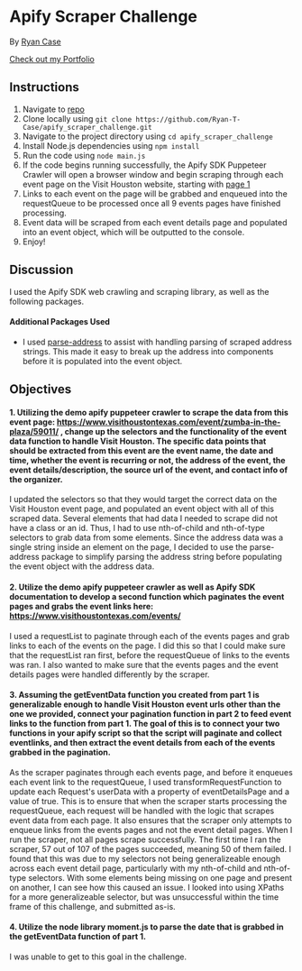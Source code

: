 # Apify Scraper Challenge

By [Ryan Case](https://www.linkedin.com/in/ryan-t-case/)

[Check out my Portfolio](https://ryan-t-case.github.io/)

## Instructions

1. Navigate to [repo](https://github.com/Ryan-T-Case/apify_scraper_challenge)
2. Clone locally using
   `git clone https://github.com/Ryan-T-Case/apify_scraper_challenge.git`
3. Navigate to the project directory using `cd apify_scraper_challenge`
3. Install Node.js dependencies using `npm install`
5. Run the code using `node main.js`
6. If the code begins running successfully, the Apify SDK Puppeteer Crawler will open a browser window and begin scraping through each event page on the Visit Houston website, starting with [page 1](https://www.visithoustontexas.com/events/?page=1)
7. Links to each event on the page will be grabbed and enqueued into the requestQueue to be processed once all 9 events pages have finished processing. 
8. Event data will be scraped from each event details page and populated into an event object, which will be outputted to the console.
9. Enjoy!


## Discussion

I used the Apify SDK web crawling and scraping library, as well as the following packages.

#### Additional Packages Used

- I used [parse-address](https://www.npmjs.com/package/parse-address) to assist with handling parsing of scraped address strings. This made it easy to break up the address into components before it is populated into the event object.


## Objectives

#### 1. Utilizing the demo apify puppeteer crawler to scrape the data from this event page: https://www.visithoustontexas.com/event/zumba-in-the-plaza/59011/ , change up the selectors	and	the	functionality of the event data	function to	handle Visit Houston. The specific data points that	should be extracted	from this event	are	the	event name,	the	date and time, whether the event is	recurring or not, the address of the	event, the event details/description, the source url of	the	event, and contact info of the organizer.

I updated the selectors so that they would target the correct data on the Visit Houston event page, and populated an event object with all of this scraped data. Several elements that had data I needed to scrape did not have a class or an id. Thus, I had to use nth-of-child and nth-of-type selectors to grab data from some elements. Since the address data was a single string inside an element on the page, I decided to use the parse-address package to simplify parsing the address string before populating the event object with the address data.

#### 2. Utilize the demo apify puppeteer crawler as well as Apify SDK documentation to develop a second function which paginates the event pages and grabs the event links here: https://www.visithoustontexas.com/events/

I used a requestList to paginate through each of the events pages and grab links to each of the events on the page. I did this so that I could make sure that the requestList ran first, before the requestQueue of links to the events was ran. I also wanted to make sure that the events pages and the event details pages were handled differently by the scraper.

#### 3. Assuming the getEventData function you created from part 1 is generalizable enough to handle Visit Houston event urls other than the one we provided, connect your pagination function in part 2 to feed event links to the function from part 1. The goal of this is to connect your two functions in your apify script so that the script will paginate and collect eventlinks, and then extract the event details from each of the events grabbed in the pagination.

As the scraper paginates through each events page, and before it enqueues each event link to the requestQueue, I used transformRequestFunction to update each Request's userData with a property of eventDetailsPage and a value of true. This is to ensure that when the scraper starts processing the requestQueue, each request will be handled with the logic that scrapes event data from each page. It also ensures that the scraper only attempts to enqueue links from the events pages and not the event detail pages. When I run the scraper, not all pages scrape successfully. The first time I ran the scraper, 57 out of 107 of the pages succeeded, meaning 50 of them failed. I found that this was due to my selectors not being generalizeable enough across each event detail page, particularly with my nth-of-child and nth-of-type selectors. With some elements being missing on one page and present on another, I can see how this caused an issue. I looked into using XPaths for a more generalizeable selector, but was unsuccessful within the time frame of this challenge, and submitted as-is.

#### 4. Utilize the node library moment.js to parse the date that is grabbed in the getEventData function of part 1.

I was unable to get to this goal in the challenge.




